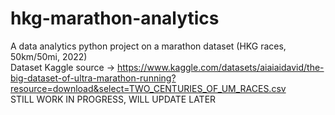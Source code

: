 # hkg-marathon-analytics
A data analytics python project on a marathon dataset (HKG races, 50km/50mi, 2022)  
Dataset Kaggle source -> https://www.kaggle.com/datasets/aiaiaidavid/the-big-dataset-of-ultra-marathon-running?resource=download&select=TWO_CENTURIES_OF_UM_RACES.csv  
STILL WORK IN PROGRESS, WILL UPDATE LATER
